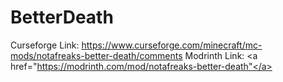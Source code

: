# BetterDeath
 
Curseforge Link: <a href="https://www.curseforge.com/minecraft/mc-mods/notafreaks-better-death/comments">https://www.curseforge.com/minecraft/mc-mods/notafreaks-better-death/comments</a>
Modrinth Link: <a href="https://modrinth.com/mod/notafreaks-better-death"</a>
